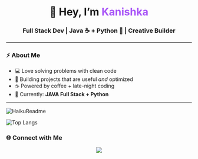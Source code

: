 <!-- Banner -->
<h1 align="center">👋 Hey, I’m <span style="color:#a855f7">Kanishka</span></h1>
<h3 align="center">Full Stack Dev | Java ☕ + Python 🐍 | Creative Builder</h3>

---

### ⚡ About Me
- 💻 Love solving problems with clean code  
- 🎨 Building projects that are useful *and* optimized  
- ☕ Powered by coffee + late-night coding  
- 🌱 Currently: **JAVA Full Stack + Python**  
---

![HaikuReadme](https://chinmay29hub-haiku-readme.vercel.app//api?theme=cyberpunk&type=horizontal&border=true&t=1756837984629)

![Top Langs](https://github-readme-stats.vercel.app/api/top-langs/?username=Kanishkashukla&layout=compact&theme=radical)

### 🌐 Connect with Me
<p align="center">
  <a href="https://www.linkedin.com/in/kanishkashukla25/" target="_blank"><img src="https://img.shields.io/badge/LinkedIn-%230A66C2.svg?&style=for-the-badge&logo=linkedin&logoColor=white"/></a>
</p>
